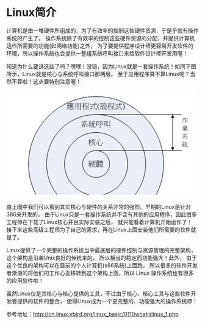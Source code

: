 # Linux简介

计算机是由一堆硬件所组成的，为了有效率的控制这些硬件资源，于是乎就有操作系统的产生了。
操作系统除了有效率的控制这些硬件资源的分配，并提供计算机运作所需要的功能(如网络功能)之外，
为了要提供程序设计师更容易开发软件的环境，所以操作系统也会提供一整组系统呼叫接口来给软件设计师开发用喔！

知道为什么要讲这些了吗？嘿嘿！没错，因为Linux就是一套操作系统！如同下图所示，Linux就是核心与系统呼叫接口那两层。
至于应用程序算不算Linux呢？当然不算啦！这点要特别注意喔！

![img.png](_images/img-20210211233301.png)

由上图中我们可以看到其实核心与硬件的关系非常的强烈。早期的Linux是针对386来开发的，
由于Linux只是一套操作系统并不含有其他的应用程序，因此很多工程师在下载了Linux核心并且实际安装之后，
就只能看着计算机开始运作了！ 接下来这些高级工程师为了自己的需求，再在Linux上面安装他们所需要的软件就是了。

Linux提供了一个完整的操作系统当中最底层的硬件控制与资源管理的完整架构，这个架构是沿袭Unix良好的传统来的，
所以相当的稳定而功能强大！此外， 由于这个优良的架构可以在目前的个人计算机(x86系统)上面跑，
所以很多的软件开发者渐渐的将他们的工作心血移转到这个架构上面，所以 Linux 操作系统也有很多的应用软件啦！

虽然Linux仅是其核心与核心提供的工具，不过由于核心、核心工具与这些软件开发者提供的软件的整合，
使得Linux成为一个更完整的、功能强大的操作系统啰！

参考地址：http://cn.linux.vbird.org/linux_basic/0110whatislinux_1.php

